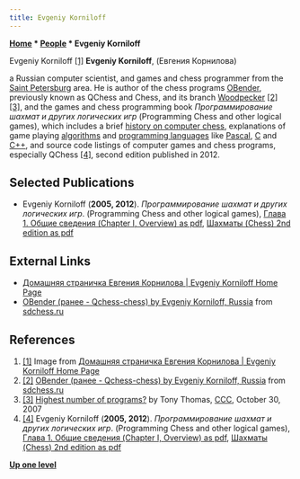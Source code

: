 ```yaml
---
title: Evgeniy Korniloff
---
```

**[Home](Home "Home") * [People](People "People") * Evgeniy Korniloff**

[](http://evgeniy-korniloff.narod.ru/) Evgeniy Korniloff <a id="cite-note-1" href="#cite-ref-1">[1]</a>
**Evgeniy Korniloff**, (Евгения Корнилова)

a Russian computer scientist, and games and chess programmer from the [Saint Petersburg](https://en.wikipedia.org/wiki/Saint_Petersburg) area.
He is author of the chess programs [OBender](OBender "OBender"), previously known as QChess and Chess, and its branch [Woodpecker](Woodpecker "Woodpecker") <a id="cite-note-2" href="#cite-ref-2">[2]</a> <a id="cite-note-3" href="#cite-ref-3">[3]</a>,
and the games and chess programming book *Программирование шахмат и других логических игр* (Programming Chess and other logical games), which includes a brief [history on computer chess](History "History"), explanations of game playing [algorithms](Algorithms "Algorithms") and [programming languages](Languages "Languages") like [Pascal](Pascal "Pascal"), [C](C "C") and [C++](Cpp "Cpp"), and source code listings of computer games and chess programs, especially QChess <a id="cite-note-4" href="#cite-ref-4">[4]</a>, second edition published in 2012.

## Selected Publications

- Evgeniy Korniloff (**2005, 2012**). *Программирование шахмат и других логических игр*. (Programming Chess and other logical games), [Глава 1. Общие сведения (Chapter I, Overview) as pdf](http://static.ozone.ru/multimedia/book_file/1007127469.pdf), [Шахматы (Chess) 2nd edition as pdf](http://evgeniy-korniloff.narod.ru/logikal_games_programming.pdf)

## External Links

- [Домашняя страничка Евгения Корнилова | Evgeniy Korniloff Home Page](http://evgeniy-korniloff.narod.ru/)
- [OBender (ранее - Qchess-chess) by Evgeniy Korniloff, Russia](http://www.sdchess.ru/OBender.htm) from [sdchess.ru](http://www.sdchess.ru/)

## References

1. <a id="cite-ref-1" href="#cite-note-1">[1]</a> Image from [Домашняя страничка Евгения Корнилова | Evgeniy Korniloff Home Page](http://evgeniy-korniloff.narod.ru/)
1. <a id="cite-ref-2" href="#cite-note-2">[2]</a> [OBender (ранее - Qchess-chess) by Evgeniy Korniloff, Russia](http://www.sdchess.ru/OBender.htm) from [sdchess.ru](http://www.sdchess.ru/)
1. <a id="cite-ref-3" href="#cite-note-3">[3]</a> [Highest number of programs?](http://www.talkchess.com/forum/viewtopic.php?t=17474) by Tony Thomas, [CCC](CCC "CCC"), October 30, 2007
1. <a id="cite-ref-4" href="#cite-note-4">[4]</a> Evgeniy Korniloff (**2005, 2012**). *Программирование шахмат и других логических игр*. (Programming Chess and other logical games), [Глава 1. Общие сведения (Chapter I, Overview) as pdf](http://static.ozone.ru/multimedia/book_file/1007127469.pdf), [Шахматы (Chess) 2nd edition as pdf](http://evgeniy-korniloff.narod.ru/logikal_games_programming.pdf)

**[Up one level](People "People")**

